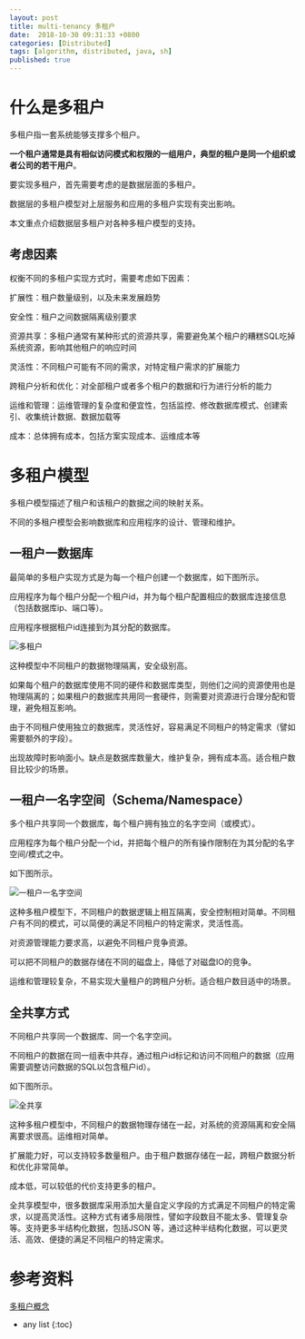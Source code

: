 ```yaml
---
layout: post
title: multi-tenancy 多租户
date:  2018-10-30 09:31:33 +0800
categories: [Distributed]
tags: [algorithm, distributed, java, sh]
published: true
---
```



# 什么是多租户

多租户指一套系统能够支撑多个租户。

**一个租户通常是具有相似访问模式和权限的一组用户，典型的租户是同一个组织或者公司的若干用户**。

要实现多租户，首先需要考虑的是数据层面的多租户。

数据层的多租户模型对上层服务和应用的多租户实现有突出影响。

本文重点介绍数据层多租户对各种多租户模型的支持。

## 考虑因素

权衡不同的多租户实现方式时，需要考虑如下因素：

扩展性：租户数量级别，以及未来发展趋势

安全性：租户之间数据隔离级别要求

资源共享：多租户通常有某种形式的资源共享，需要避免某个租户的糟糕SQL吃掉系统资源，影响其他租户的响应时间

灵活性：不同租户可能有不同的需求，对特定租户需求的扩展能力

跨租户分析和优化：对全部租户或者多个租户的数据和行为进行分析的能力

运维和管理：运维管理的复杂度和便宜性，包括监控、修改数据库模式、创建索引、收集统计数据、数据加载等

成本：总体拥有成本，包括方案实现成本、运维成本等

# 多租户模型

多租户模型描述了租户和该租户的数据之间的映射关系。

不同的多租户模型会影响数据库和应用程序的设计、管理和维护。

## 一租户一数据库

最简单的多租户实现方式是为每一个租户创建一个数据库，如下图所示。

应用程序为每个租户分配一个租户id，并为每个租户配置相应的数据库连接信息（包括数据库ip、端口等）。

应用程序根据租户id连接到为其分配的数据库。

![多租户](https://upload-images.jianshu.io/upload_images/15384180-0f391ba57185338d.png)

这种模型中不同租户的数据物理隔离，安全级别高。

如果每个租户的数据库使用不同的硬件和数据库类型，则他们之间的资源使用也是物理隔离的；如果租户的数据库共用同一套硬件，则需要对资源进行合理分配和管理，避免相互影响。

由于不同租户使用独立的数据库，灵活性好，容易满足不同租户的特定需求（譬如需要额外的字段）。

出现故障时影响面小。缺点是数据库数量大，维护复杂，拥有成本高。适合租户数目比较少的场景。

## 一租户一名字空间（Schema/Namespace）

多个租户共享同一个数据库，每个租户拥有独立的名字空间（或模式）。

应用程序为每个租户分配一个id，并把每个租户的所有操作限制在为其分配的名字空间/模式之中。

如下图所示。

![一租户一名字空间](https://upload-images.jianshu.io/upload_images/15384180-1c31f4baa425e8c2.png)

这种多租户模型下，不同租户的数据逻辑上相互隔离，安全控制相对简单。不同租户有不同的模式，可以简便的满足不同租户的特定需求，灵活性高。

对资源管理能力要求高，以避免不同租户竞争资源。

可以把不同租户的数据存储在不同的磁盘上，降低了对磁盘IO的竞争。

运维和管理较复杂，不易实现大量租户的跨租户分析。适合租户数目适中的场景。

## 全共享方式

不同租户共享同一个数据库、同一个名字空间。

不同租户的数据在同一组表中共存，通过租户id标记和访问不同租户的数据（应用需要调整访问数据的SQL以包含租户id）。

如下图所示。

![全共享](https://upload-images.jianshu.io/upload_images/15384180-640377c767582c03.png)

这种多租户模型中，不同租户的数据物理存储在一起，对系统的资源隔离和安全隔离要求很高。运维相对简单。

扩展能力好，可以支持较多数量租户。由于租户数据存储在一起，跨租户数据分析和优化非常简单。

成本低，可以较低的代价支持更多的租户。

全共享模型中，很多数据库采用添加大量自定义字段的方式满足不同租户的特定需求，以提高灵活性。这种方式有诸多局限性，譬如字段数目不能太多、管理复杂等。支持更多半结构化数据，包括JSON 等，通过这种半结构化数据，可以更灵活、高效、便捷的满足不同租户的特定需求。

# 参考资料

[多租户概念](https://www.jianshu.com/p/fb2d9a188fd1)

* any list
{:toc}
